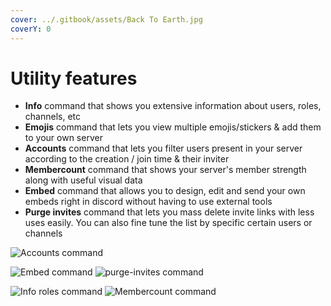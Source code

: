 ```yaml
---
cover: ../.gitbook/assets/Back To Earth.jpg
coverY: 0
---
```


# Utility features

* **Info** command that shows you extensive information about users, roles, channels, etc
* **Emojis** command that lets you view multiple emojis/stickers & add them to your own server
* **Accounts** command that lets you filter users present in your server according to the creation / join time & their inviter
* **Membercount** command that shows your server's member strength along with useful visual data
* **Embed** command that allows you to design, edit and send your own embeds right in discord without having to use external tools
* **Purge invites** command that lets you mass delete invite links with less uses easily. You can also fine tune the list by specific certain users or channels

![Accounts command](https://i.imgur.com/PPYCWKS.png)

![Embed command](https://i.imgur.com/w8O0nJ1.png) ![purge-invites command](https://i.imgur.com/rWHYjOI.png)

![Info roles command](https://i.imgur.com/NLeCrvc.png) ![Membercount command](https://i.imgur.com/UXPFf7T.png)
